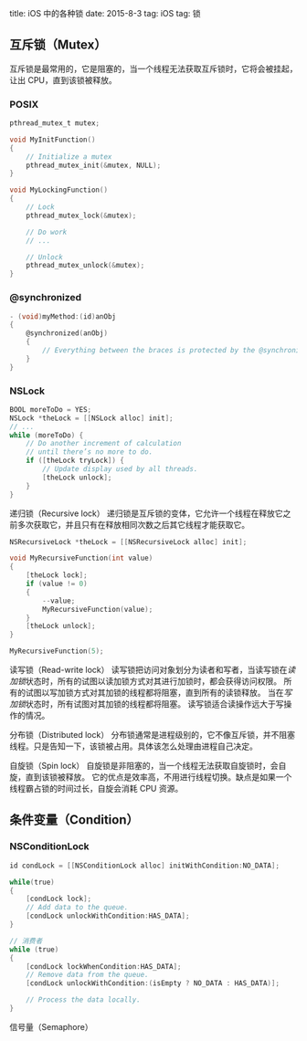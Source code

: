 title: iOS 中的各种锁
date: 2015-8-3
tag: iOS
tag: 锁

## 互斥锁（Mutex）
互斥锁是最常用的，它是阻塞的，当一个线程无法获取互斥锁时，它将会被挂起，让出 CPU，直到该锁被释放。

### POSIX

```c
pthread_mutex_t mutex;

void MyInitFunction()
{
    // Initialize a mutex
    pthread_mutex_init(&mutex, NULL);
}

void MyLockingFunction()
{
    // Lock
    pthread_mutex_lock(&mutex);

    // Do work
    // ...

    // Unlock
    pthread_mutex_unlock(&mutex);
}
```

### @synchronized

```objective-c
- (void)myMethod:(id)anObj
{
    @synchronized(anObj)
    {
        // Everything between the braces is protected by the @synchronized directive.
    }
}
```

### NSLock

```objective-c
BOOL moreToDo = YES;
NSLock *theLock = [[NSLock alloc] init];
// ...
while (moreToDo) {
    // Do another increment of calculation
    // until there’s no more to do.
    if ([theLock tryLock]) {
        // Update display used by all threads.
        [theLock unlock];
    }
}
```

递归锁（Recursive lock）
递归锁是互斥锁的变体，它允许一个线程在释放它之前多次获取它，并且只有在释放相同次数之后其它线程才能获取它。

```objective-c
NSRecursiveLock *theLock = [[NSRecursiveLock alloc] init];

void MyRecursiveFunction(int value)
{
    [theLock lock];
    if (value != 0)
    {
        --value;
        MyRecursiveFunction(value);
    }
    [theLock unlock];
}

MyRecursiveFunction(5);
```


读写锁（Read-write lock）
读写锁把访问对象划分为读者和写者，当读写锁在*读加锁*状态时，所有的试图以读加锁方式对其进行加锁时，都会获得访问权限。
所有的试图以写加锁方式对其加锁的线程都将阻塞，直到所有的读锁释放。
当在*写加锁*状态时，所有试图对其加锁的线程都将阻塞。
读写锁适合读操作远大于写操作的情况。

分布锁（Distributed lock）
分布锁通常是进程级别的，它不像互斥锁，并不阻塞线程。只是告知一下，该锁被占用。具体该怎么处理由进程自己决定。

自旋锁（Spin lock）
自旋锁是非阻塞的，当一个线程无法获取自旋锁时，会自旋，直到该锁被释放。
它的优点是效率高，不用进行线程切换。缺点是如果一个线程霸占锁的时间过长，自旋会消耗 CPU 资源。

## 条件变量（Condition）

### NSConditionLock

```objective-c
id condLock = [[NSConditionLock alloc] initWithCondition:NO_DATA];

while(true)
{
    [condLock lock];
    // Add data to the queue.
    [condLock unlockWithCondition:HAS_DATA];
}

// 消费者
while (true)
{
    [condLock lockWhenCondition:HAS_DATA];
    // Remove data from the queue.
    [condLock unlockWithCondition:(isEmpty ? NO_DATA : HAS_DATA)];

    // Process the data locally.
}
```

信号量（Semaphore）
